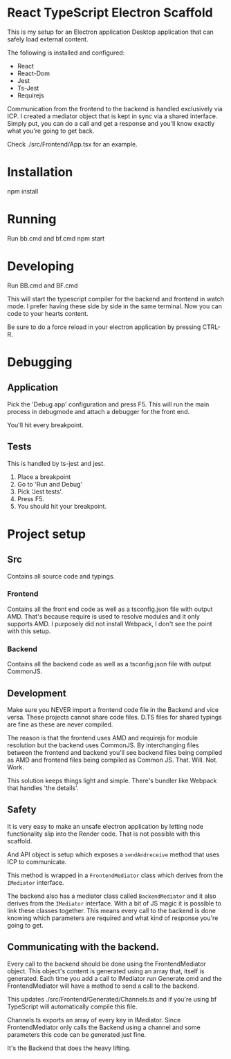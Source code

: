 # React TypeScript Electron Scaffold
This is my setup for an Electron application Desktop application that can safely load external content.

The following is installed and configured:
* React
* React-Dom
* Jest
* Ts-Jest
* Requirejs

Communication from the frontend to the backend is handled exclusively via ICP. I created a mediator object that is kept in sync via a shared interface. Simply put, you can do a call and get a response and you'll know exactly what you're going to get back.

Check ./src/Frontend/App.tsx for an example.

# Installation
npm install

# Running
Run bb.cmd and bf.cmd
npm start

# Developing
Run BB.cmd and BF.cmd

This will start the typescript compiler for the backend and frontend in watch mode. I prefer having these side by side in the same terminal. Now you can code to your hearts content.

Be sure to do a force reload in your electron application by pressing CTRL-R.

# Debugging
## Application
Pick the 'Debug app' configuration and press F5. This will run the main process in debugmode and attach a debugger for the front end.

You'll hit every breakpoint.

## Tests
This is handled by ts-jest and jest. 

1. Place a breakpoint
1. Go to 'Run and Debug'
1. Pick 'Jest tests'.
1. Press F5.
1. You should hit your breakpoint.

# Project setup
## Src
Contains all source code and typings.

### Frontend
Contains all the front end code as well as a tsconfig.json file with output AMD. That's because require is used to resolve modules and it only supports AMD. I purposely did not install Webpack, I don't see the point with this setup.

### Backend
Contains all the backend code as well as a tsconfig.json file with output CommonJS.

## Development
Make sure you NEVER import a frontend code file in the Backend and vice versa. These projects cannot share code files. D.TS files for shared typings are fine as these are never compiled.

The reason is that the frontend uses AMD and requirejs for module resolution but the backend uses CommonJS. By interchanging files between the frontend and backend you'll see backend files being compiled as AMD and frontend files being compiled as Common JS. That. Will. Not. Work.

This solution keeps things light and simple. There's bundler like Webpack that handles 'the details'.

## Safety
It is very easy to make an unsafe electron application by letting node functionality slip into the Render code. That is not possible with this scaffold.

And API object is setup which exposes a `sendAndreceive` method that uses ICP to communicate.

This method is wrapped in a `FrontendMediator` class which derives from the `IMediator` interface.

The backend also has a mediator class called `BackendMediator` and it also derives from the `IMediator` interface. With a bit of JS magic it is possible
to link these classes together. This means every call to the backend is done knowing which parameters are required and what kind of response you're going to get.

## Communicating with the backend.
Every call to the backend should be done using the FrontendMediator object. This object's content is generated using an array that, itself is generated.
Each time you add a call to IMediator run Generate.cmd and the FrontendMediator will have a method to send a call to the backend.

This updates ./src/Frontend/Generated/Channels.ts and if you're using bf TypeScript will automatically compile this file.

Channels.ts exports an array of every key in IMediator. Since FrontendMediator only calls the Backend using a channel and some parameters this code can be generated just fine.

It's the Backend that does the heavy lifting.